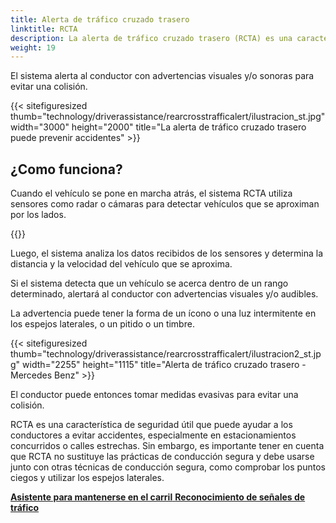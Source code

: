 ```yaml
---
title: Alerta de tráfico cruzado trasero
linktitle: RCTA
description: La alerta de tráfico cruzado trasero (RCTA) es una característica de seguridad en algunos automóviles modernos que utiliza sensores para detectar vehículos que se aproximan desde un costado al salir de un espacio de estacionamiento o entrada en reversa.
weight: 19
---
```

<!-- markdownlint-disable MD033 -->

El sistema alerta al conductor con advertencias visuales y/o sonoras para evitar una colisión.

{{< sitefiguresized thumb="technology/driverassistance/rearcrosstrafficalert/ilustracion_st.jpg" width="3000" height="2000" title="La alerta de tráfico cruzado trasero puede prevenir accidentes" >}}

## ¿Como funciona?

Cuando el vehículo se pone en marcha atrás, el sistema RCTA utiliza sensores como radar o cámaras para detectar vehículos que se aproximan por los lados.

{{<evkxdisplayaddarticle />}}

Luego, el sistema analiza los datos recibidos de los sensores y determina la distancia y la velocidad del vehículo que se aproxima.

Si el sistema detecta que un vehículo se acerca dentro de un rango determinado, alertará al conductor con advertencias visuales y/o audibles.

La advertencia puede tener la forma de un ícono o una luz intermitente en los espejos laterales, o un pitido o un timbre.

{{< sitefiguresized thumb="technology/driverassistance/rearcrosstrafficalert/ilustracion2_st.jpg" width="2255" height="1115" title="Alerta de tráfico cruzado trasero - Mercedes Benz" >}}

El conductor puede entonces tomar medidas evasivas para evitar una colisión.

RCTA es una característica de seguridad útil que puede ayudar a los conductores a evitar accidentes, especialmente en estacionamientos concurridos o calles estrechas. Sin embargo, es importante tener en cuenta que RCTA no sustituye las prácticas de conducción segura y debe usarse junto con otras técnicas de conducción segura, como comprobar los puntos ciegos y utilizar los espejos laterales.

<div class="mt-3 mb-3">
     <a href="../lanekeepingassist/" class="text-decoration-none text-black"><strong><i class="bi-arrow-left"></i> Asistente para mantenerse en el carril</strong> </a>
     <a href="../trafficsignrecognition/" class="text-decoration-none text-black float-end"><strong>Reconocimiento de señales de tráfico <i class="bi-arrow-right"></i></strong></a>
</div>
